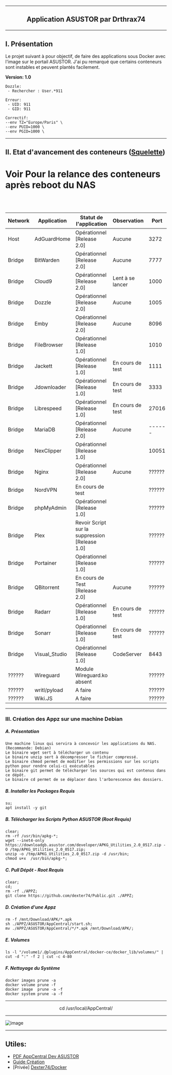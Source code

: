 ---------------------------------------------------------------------------------------------------------------------------------------------------------------------
## <p align='center'>Application ASUSTOR par Drthrax74</p>

---------------------------------------------------------------------------------------------------------------------------------------------------------------------

## I. Présentation
Le projet suivant à pour objectif, de faire des applications sous Docker avec l'image sur le portail ASUSTOR.
J'ai pu remarqué que certains conteneurs sont instables et peuvent plantés facilement.


**Version: 1.0**
```
Dozzle: 
 - Rechercher : User.*911

Erreur:
 - UID: 911 
 - GID: 911

Correctif:
--env TZ="Europe/Paris" \
--env PUID=1000 \
--env PGID=1000 \
```

---------------------------------------------------------------------------------------------------------------------------------------------------------------------

## II. Etat d'avancement des conteneurs ([Squelette](https://github.com/dexter74/Public/blob/main/ASUSTOR/AppCentral/Squelette.md))

# Voir Pour la relance des conteneurs après reboot du NAS

<br />
<br />

| Network  |  Application  | Statut de l'application        | Observation          |  Port  |
| -------- | ------------- | ------------------------------ | -------------------- | ------ |
|  Host    | AdGuardHome   | Opérationnel [Release 2.0]     |  Aucune              |  3272  |
|  Bridge  | BitWarden     | Opérationnel [Release 2.0]     |  Aucune              |  7777  |
|  Bridge  | Cloud9        | Opérationnel [Release 2.0]     |  Lent à se lancer    |  1000  |
|  Bridge  | Dozzle        | Opérationnel [Release 2.0]     |  Aucune              |  1005  |
|  Bridge  | Emby 	        | Opérationnel [Release 2.0]     |  Aucune              |  8096  |
|  Bridge  | FileBrowser   | Opérationnel [Release 1.0]     |                      |  1010  |
|  Bridge  | Jackett       | Opérationnel [Release 1.0]     | En cours de test     |  1111  |
|  Bridge  | Jdownloader   | Opérationnel [Release 1.0]     | En cours de test     |  3333  |
|  Bridge  | Librespeed    | Opérationnel [Release 1.0]     | En cours de test     |  27016 |
|  Bridge  | MariaDB       | Opérationnel [Release 2.0]     |  Aucune              | ------ |
|  Bridge  | NexClipper    | Opérationnel [Release 1.0]     |                      |  10051 |
|  Bridge  | Nginx         | Opérationnel [Release 2.0]     |  Aucune              | ?????? |
|  Bridge  | NordVPN       | En cours de test               |                      | ?????? |
|  Bridge  | phpMyAdmin    | Opérationnel [Release 1.0]     |                      | ?????? |
|  Bridge  | Plex          | Revoir Script sur la suppression [Release 1.0]|       | ?????? |
|  Bridge  | Portainer     | Opérationnel [Release 1.0]     |                      | ?????? |
|  Bridge  | QBitorrent    | En cours de Test [Release 2.0] |  Aucune              | ?????? |
|  Bridge  | Radarr        | Opérationnel [Release 1.0]     | En cours de test     | ?????? |
|  Bridge  | Sonarr        | Opérationnel [Release 1.0]     | En cours de test     | ?????? |
|  Bridge  | Visual_Studio | Opérationnel [Release 1.0]     | CodeServer           |  8443  |
|  ??????  | Wireguard     | Module Wireguard.ko absent     |                      | ?????? |
|  ??????  | writl/pyload  | A faire                        |                      | ?????? |
|  ??????  | Wiki.JS       | A faire                        |                      | ?????? |

---------------------------------------------------------------------------------------------------------------------------------------------------------------------
### III. Création des Appz sur une machine Debian
##### A. Présentation
```
Une machine linux qui servira à concevoir les applications du NAS. (Recommande: Debian)
Le binaire wget sert à télécharger un contenu
Le binaire unzip sert à décompresser le fichier compressé.
Le binaire chmod permet de modifier les permissions sur les scripts python pour rendre celui-ci exécutables
Le binaire git permet de télécharger les sources qui est contenus dans ce dépôt.
Le binaire cd permet de se déplacer dans l'arborescence des dossiers.
```

##### B. Installer les Packages Requis
```
su;
apt install -y git
```

##### B. Télécharger les Scripts Python ASUSTOR (Root Requis)
```console
clear;
rm -rf /usr/bin/apkg-*;
wget --inet4-only https://downloadgb.asustor.com/developer/APKG_Utilities_2.0_0517.zip -O /tmp/APKG_Utilities_2.0_0517.zip;
unzip -o /tmp/APKG_Utilities_2.0_0517.zip -d /usr/bin;
chmod u+x  /usr/bin/apkg-*;
```


##### C. Pull Dépôt - Root Requis 

```console
clear;
cd;
rm -rf ./APPZ;
git clone https://github.com/dexter74/Public.git ./APPZ;
```

##### D. Création d'une Appz
```
rm -f /mnt/Download/APK/*.apk
sh ./APPZ/ASUSTOR/AppCentral/start.sh;
mv ./APPZ/ASUSTOR/AppCentral/*/*.apk /mnt/Download/APK/;
```

##### E. Volumes
```
ls -l "/volume1/.@plugins/AppCentral/docker-ce/docker_lib/volumes/" | cut -d ":" -f 2 | cut -c 4-80
```

##### F. Nettoyage du Système
```
docker images prune -a
docker volume prune -f
docker image  prune -a -f
docker system prune -a -f
```

----------------------------------------------------------------------------------------------------------------------------------------------------------------------
<p align='center'> cd /usr/local/AppCentral/ </p>

----------------------------------------------------------------------------------------------------------------------------------------------------------------------
 ![image](https://user-images.githubusercontent.com/35907/193457835-68095cc1-2a77-458c-8b93-b9105c103d2f.png)


---------------------------------------------------------------------------------------------------------------------------------------------------------------------

Utiles:
 - 
 - [PDF AppCentral Dev ASUSTOR](https://downloadgb.asustor.com/developer/App_Central_Developer_Guide_4.1.0_20220622.pdf)
 - [Guide Création](https://amigotechnotes.wordpress.com/2014/05/06/how-to-create-an-apk-for-asustor-adm-to-distribute-your-lamp/) 
 - [Privée] [Dexter74/Docker](https://github.com/dexter74/Archives/tree/main/Docker/V1/2.Conteneurs)

